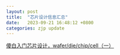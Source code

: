 ```yaml
---
layout: post
title:  "芯片设计信息汇总"
date:   2023-09-21 16:48:12 +0800
categories: zjp update
---
```


[傻白入门芯片设计，wafer/die/chip/cell（一）](https://blog.csdn.net/qq_46675545/article/details/128023982)
